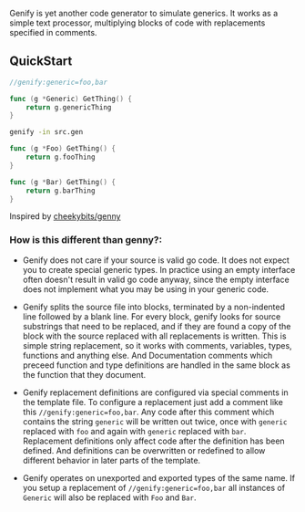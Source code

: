Genify is yet another code generator to simulate generics. It works as a simple
text processor, multiplying blocks of code with replacements specified in
comments.

## QuickStart

```go src.gen
//genify:generic=foo,bar

func (g *Generic) GetThing() {
	return g.genericThing
}
```

```bash
genify -in src.gen
```

```go
func (g *Foo) GetThing() {
	return g.fooThing
}

func (g *Bar) GetThing() {
	return g.barThing
}
```

Inspired by [cheekybits/genny](https://github.com/cheekybits/genny)

### How is this different than genny?:

* Genify does not care if your source is valid
go code. It does not expect you to create special generic types.
In practice using an empty interface often doesn't result in valid go code
anyway, since the empty interface does not implement what you may be using
in your generic code.

* Genify splits the source file into blocks, terminated by
a non-indented line followed by a blank line. For every block, genify looks for
source substrings that need to be replaced, and if they are found a copy of the
block with the source replaced with all replacements is written. This is simple
string replacement, so it works with comments, variables, types, functions and
anything else. And Documentation comments which preceed function and type
definitions are handled in the same block as the function that they document.

* Genify replacement definitions are configured via special comments in the
template file. To configure a replacement just add a comment like this
`//genify:generic=foo,bar`. Any code after this comment which contains the
string `generic` will be written out twice, once with `generic` replaced with
`foo` and again with `generic` replaced with `bar`. Replacement definitions only
affect code after the definition has been defined. And definitions can be
overwritten or redefined to allow different behavior in later parts of the
template.

* Genify operates on unexported and exported types of the same name. If you
setup a replacement of `//genify:generic=foo,bar` all instances of `Generic`
will also be replaced with `Foo` and `Bar`.
